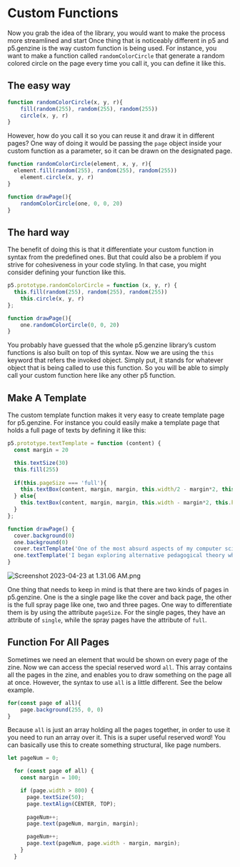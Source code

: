 # Custom Functions

Now you grab the idea of the library, you would want to make the process more streamlined and start Once thing that is noticeably different in p5 and p5.genzine is the way custom function is being used. For instance, you want to make a function called `randomColorCircle` that generate a random colored circle on the page every time you call it, you can define it like this.

## The easy way

```javascript
function randomColorCircle(x, y, r){
	fill(random(255), random(255), random(255))
	circle(x, y, r)
}
```

However, how do you call it so you can reuse it and draw it in different pages? One way of doing it would be passing the `page` object inside your custom function as a parameter, so it can be drawn on the designated page.

```javascript
function randomColorCircle(element, x, y, r){
  element.fill(random(255), random(255), random(255))
	element.circle(x, y, r)
}

function drawPage(){
	randomColorCircle(one, 0, 0, 20)
}
```

## The hard way

The benefit of doing this is that it differentiate your custom function in syntax from the predefined ones. But that could also be a problem if you strive for cohesiveness in your code styling. In that case, you might consider defining your function like this.

```javascript
p5.prototype.randomColorCircle = function (x, y, r) {
  this.fill(random(255), random(255), random(255))
	this.circle(x, y, r)
};

function drawPage(){
	one.randomColorCircle(0, 0, 20)
}
```

You probably have guessed that the whole p5.genzine library’s custom functions is also built on top of this syntax. Now we are using the `this` keyword that refers the invoked object. Simply put, it stands for whatever object that is being called to use this function. So you will be able to simply call your custom function here like any other p5 function.

## Make A Template

The custom template function makes it very easy to create template page for p5.genzine. For instance you could easily make a template page that holds a full page of texts by defining it like this:

```javascript
p5.prototype.textTemplate = function (content) {
  const margin = 20

  this.textSize(30)
  this.fill(255)
  
  if(this.pageSize === 'full'){
    this.textBox(content, margin, margin, this.width/2 - margin*2, this.height - margin*2, margin*2)
  } else{
    this.textBox(content, margin, margin, this.width - margin*2, this.height - margin*2, margin)
  }
};

function drawPage() {
  cover.background(0)
  one.background(0)
  cover.textTemplate('One of the most absurd aspects of my computer science education was the writing tests. You might be wondering, "What writing tests?" Well, we were asked to write code on paper without any means to test or verify it. We were not provided with a console log or any debugging tools, and it felt like working inside a black box. We were given only a paper with prompts and another paper to write our code, without even pseudo-code. It was as if we were ChatGPT, expected to produce actual runnable code without any way to test its functionality. Our code was then reviewed by a human, typically the TA of the class, to determine if our logic and syntax were correct and if we followed the prompt. Even small mistakes like missing a semicolon or misspelling the word "function" could result in a deduction of most of our points because it could render the entire program unrunnable in some languages. This approach to testing was entirely counterintuitive and served to discourage and exclude students who might have otherwise been interested in coding. It is possible that even students who were interested in becoming a professional software engineer were discouraged. While this may seem absurd, unfortunately, this way of teaching is still prevalent in many computer science courses. Instructors who teach computer science today likely experienced the same uninspired and unexciting approach to coding education that I did.')
  one.textTemplate('I began exploring alternative pedagogical theory while taking design classes, where I encountered writings that challenged the traditional way of teaching in art education. I realized how similar the scaffolding in design education is and how its project-based, purpose-driven approach could be applied to teaching coding. This approach emphasizes broader applications and potential benefits, as well as inspiring creativity, instead of solely training for specialties. In contrast, traditional computer science education often focuses on solving mathematical problems and developing software, neglecting the creative expression, social impact, and personal growth aspects of coding. My research led me to find that many others shared these concerns and were also seeking new methods for teaching coding that could make it more accessible and enjoyable for a wider range of students, not just those with a natural aptitude for math or an interest in software engineering.\nI began exploring alternative pedagogical theory while taking design classes, where I encountered writings that challenged the traditional way of teaching in art education. I realized how similar the scaffolding in design education is and how its project-based, purpose-driven approach could be applied to teaching coding. This approach emphasizes broader applications and potential benefits, as well as inspiring creativity, instead of solely training for specialties. In contrast, traditional computer science education often focuses on solving mathematical problems and developing software, neglecting the creative expression, social impact, and personal growth aspects of coding. My research led me to find that many others shared these concerns and were also seeking new methods for teaching coding that could make it more accessible and enjoyable for a wider range of students, not just those with a natural aptitude for math or an interest in software engineering.')
}
```

![Screenshot 2023-04-23 at 1.31.06 AM.png](Coding%20Zine%20(Working%E2%80%A6)%2047ba2b7b8cb84a3fa827635f11081f5a/Screenshot_2023-04-23_at_1.31.06_AM.png)

One thing that needs to keep in mind is that there are two kinds of pages in p5.genzine. One is the a single page like the cover and back page, the other is the full spray page like one, two and three pages. One way to differentiate them is by using the attribute `pageSize`. For the single pages, they have an attribute of `single`, while the spray pages have the attribute of `full`.

## Function For All Pages

Sometimes we need an element that would be shown on every page of the zine. Now we can access the special reserved word `all`. This array contains all the pages in the zine, and enables you to draw something on the page all at once. However, the syntax to use `all` is a little different. See the below example.

 

```javascript
for(const page of all){
	page.background(255, 0, 0)
}
```

Because `all` is just an array holding all the pages together, in order to use it you need to run an array over it. This is a super useful reserved word! You can basically use this to create something structural, like page numbers.

```javascript
let pageNum = 0;

  for (const page of all) {
    const margin = 100;

    if (page.width > 800) {
      page.textSize(50);
      page.textAlign(CENTER, TOP);
      
      pageNum++;
      page.text(pageNum, margin, margin);

      pageNum++;
      page.text(pageNum, page.width - margin, margin);
    }
  }
```